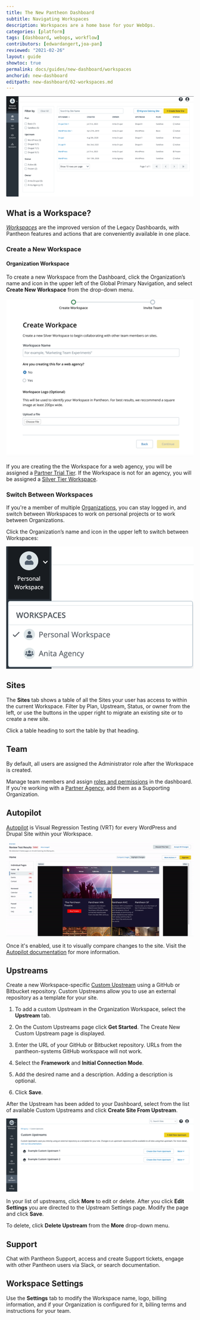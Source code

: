 ```yaml
---
title: The New Pantheon Dashboard
subtitle: Navigating Workspaces
description: Workspaces are a home base for your WebOps.
categories: [platform]
tags: [dashboard, webops, workflow]
contributors: [edwardangert,joa-pan]
reviewed: "2021-02-26"
layout: guide
showtoc: true
permalink: docs/guides/new-dashboard/workspaces
anchorid: new-dashboard
editpath: new-dashboard/02-workspaces.md
---
```


![A screenshot of a Workspace with a list of sites](../../../images/dashboard/new-dashboard/workspace.png)

## What is a Workspace?

[<dfn id="worksp">Workspaces</dfn>](/guides/new-dashboard) are the improved version of the Legacy Dashboards, with Pantheon features and actions that are conveniently available in one place.


### Create a New Workspace


#### Organization Workspace

To create a new Workspace from the Dashboard, click the Organization’s name and icon in the upper left of the Global Primary Navigation, and select **Create New Workspace** from the drop-down menu. 

![A screenshot of creating a Workspace](../../../images/dashboard/new-dashboard/create-workspace.png)

If you are creating the the Workspace for a web agency, you will be assigned a [Partner Trial Tier](https://pantheon.io/plans/partner-program). If the Workspace is not for an agency, you will be assigned a [Silver Tier Workspace](https://pantheon.io/plans/pricing).


### Switch Between Workspaces

If you're a member of multiple [Organizations](/organizations), you can stay logged in, and switch between Workspaces to work on personal projects or to work between Organizations.

Click the Organization’s name and icon in the upper left to switch between Workspaces:

![Workspace switcher shows a personal and Agency workspace](../../../images/dashboard/new-dashboard/workspaces-selector.png)

## Sites

The **<i className="fa fa-window-restore"></i> Sites** tab shows a table of all the Sites your user has access to within the current Workspace. Filter by Plan, Upstream, Status, or owner from the left, or use the buttons in the upper right to migrate an existing site or to create a new site.

Click a table heading to sort the table by that heading.


## Team

By default, all users are assigned the Administrator role after the Workspace is created.

Manage team members and assign [roles and permissions](/change-management#roles-and-permissions) in the dashboard. If you're working with a [Partner Agency](https://pantheon.io/plans/partner-program?docs), add them as a Supporting Organization.


## Autopilot

[Autopilot](/guides/autopilot) is Visual Regression Testing (VRT) for every WordPress and Drupal Site within your Workspace.

![A gif showing Autopilot visual regression testing](../../../images/dashboard/vrt.gif)

Once it's enabled, use it to visually compare changes to the site. Visit the [Autopilot documentation](/guides/autopilot) for more information.

## Upstreams

Create a new Workspace-specific [Custom Upstream](/guides/custom-upstream) using a GitHub or Bitbucket repository. Custom Upstreams allow you to use an external repository as a template for your site.

1. To add a custom Upstream in the Organization Workspace, select the **Upstream** tab.

1. On the Custom Upstreams page click **Get Started**. The Create New Custom Upstream page is displayed.

1. Enter the URL of your GitHub or Bitbucket repository. URLs from the pantheon-systems GitHub workspace will not work.

1. Select the **Framework** and **Initial Connection Mode**.

1. Add the desired name and a description. Adding a description is optional.

1. Click **Save**.

After the Upstream has been added to your Dashboard, select from the list of available Custom Upstreams and click **Create Site From Upstream**. 

![List of available custom upstreams](../../../images/dashboard/new-dashboard/custom-upstreams-list.png)

In your list of upstreams, click **More** to edit or delete. After you click **Edit Settings** you are directed to the Upstream Settings page. Modify the page and click **Save**.

To delete, click **Delete Upstream** from the **More** drop-down menu. 

## Support

Chat with Pantheon Support, access and create Support tickets, engage with other Pantheon users via Slack, or search documentation.

## Workspace Settings

Use the **Settings** tab to modify the Workspace name, logo, billing information, and if your Organization is configured for it, billing terms and instructions for your team.
